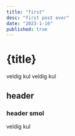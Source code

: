 ```yaml
---
title: "first"
desc: "first post ever"
date: "2023-1-16"
published: true
---
```


# {title}
veldig kul veldig kul

## header

### header smol

veldig kul
